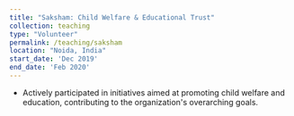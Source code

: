 ```yaml
---
title: "Saksham: Child Welfare & Educational Trust"
collection: teaching
type: "Volunteer"
permalink: /teaching/saksham
location: "Noida, India"
start_date: 'Dec 2019'
end_date: 'Feb 2020'
---
```



* Actively participated in initiatives aimed at promoting child welfare and education, contributing to the organization's overarching goals.


